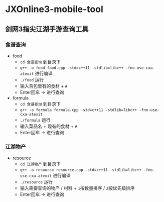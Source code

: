 # JXOnline3-mobile-tool
## 剑网3指尖江湖手游查询工具

### 食谱查询
- food
  - `cd 食谱查询` 到目录下
  - `g++ -o food food.cpp -std=c++11 -stdlib=libc++ -fno-use-cxa-atexit` 进行编译
  - `./food` 运行
  - 输入背包里有的食材 + `#`
  - Enter回车 -> 进行查询
- formula
  - `cd 食谱查询` 到目录下
  - `g++ -o formula formula.cpp -std=c++11 -stdlib=libc++ -fno-use-cxa-atexit`
  - `./formula` 运行
  - 输入菜品名 + 现有的食材 + `#`
  - Enter回车 -> 进行查询

### 江湖物产
- resource
  - `cd 江湖物产` 到目录下
  - `g++ -o resource resource.cpp -std=c++11 -stdlib=libc++ -fno-use-cxa-atexit` 进行编译
  - `./resource` 运行
  - 输入需要查询的物产 / 材料 + `1`按数量排序 / `2`按优先级排序
  - Enter回车 -> 进行查询
